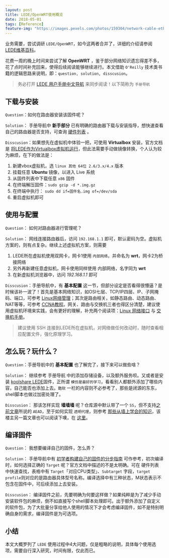 ```yaml
---
layout: post
title: LEDE/OpenWRT使用概览
date: 2018-05-01
tags: [Reference]
feature-img: "https://images.pexels.com/photos/159304/network-cable-ethernet-computer-159304.jpeg?cs=srgb&dl=cables-close-up-connection-159304.jpg&fm=jpg"
---
```


业务需要，尝试调研 `LEDE/OpenWRT`，如今这两者合并了，详细的介绍请参阅 [LEDE维基百科](https://zh.wikipedia.org/wiki/LEDE)。


<!--more-->


花费一周的晚上时间来尝试了解 **OpenWRT** ，鉴于部分网络知识遗忘得差不多，花了点时间补充回来，使得后续阅读能够继续进行。本文借助 `O'Reilly` 技术类书籍的逻辑思路来说明，即：`question, solution, disscusion`。

> 务必打开 [LEDE 用户手册中文导航](https://openwrt.org/zh/docs/user-guide/start) 来同步阅读！以下简称为 `手册导航`

## 下载与安装

`Question`：如何在路由器安装该固件呢？

`Solution`： 手册导航中 **新手部分** 已有明确的路由器下载与安装指导，想快速查看自己的路由器是否支持，可查询 [硬件列表](https://openwrt.org/toh/views/toh_fwdownload) 。

`Disscusion`：如果想先在虚拟机中体验一把，可使用 **Virtualbox** 安装，官方文档是 [将LEDE作为Virtualbox虚拟机运行](https://openwrt.org/docs/guide-user/virtualization/virtualbox-vm)，但此法需要手动做镜像转换，个人认为较为麻烦，在下的做法是：

1. 新建vbox虚拟机，选 `linux 其他 64位 2.6/3.x/4.x` 版本
2. 挂载任意 **Ubuntu** 镜像，以进入 Live 系统
3. 从固件列表中下载任意 `x86` 固件
4. 在终端解压固件：`sudo gzip -d *.img.gz`
4. 在终端中执行： `sudo dd if=固件名.img of=/dev/sda`
5. 重启虚拟机即可 


## 使用与配置

`Question`： 如何对路由器进行管理呢？

`Solution`： 网线连接路由器后，访问 `192.168.1.1` 即可，默认密码为空。虚拟机方案的，则有点复杂。继续上述虚拟机方案，则需要

1. LEDE所在虚拟机使用双网卡，网卡1使用 `内部网络`，并命名为 **wrt**，网卡2为桥接网络
2. 另外再新建任意虚拟机，网卡使用同样使用 内部网络，名字同为 **wrt**
3. 在新虚拟机浏览器中，访问 *192.168.1.1* 即可

`Disscusion`：手册导航中，有 **基本配置** 这一节，但部分设定是否看得很懵逼？是时候该补一波了！首先是基本网络知识，如OSI七层、TCP/IP四层、IP、子网掩码、端口，可参考 [Linux网络管理](http://www.imooc.com/learn/258)；其次是路由相关，如静态路由、动态路由、NAT等等，可参考 [CCNA教程](https://www.youtube.com/playlist?list=PLsG5PCdy5Bd4-KZpm8qV3jtA1QKibrXNI)。网关、路由与交换机三者也得区分清楚，建议使用虚拟机环境来实践，会有更好的理解，补充两个阅读项：[Linux 网络接口](https://openwrt.org/zh-cn/doc/networking/network.interfaces) 与 [交换机手册](https://openwrt.org/zh-cn/doc/uci/network/switch)。

> 建议使用 SSH 连接到LEDE所在虚拟机，对网络做任何改动时，随时查看相应配置文件，强化原理学习。

## 怎么玩？玩什么？

`Question`：手册导航中的 **基本配置** 也了解完了，接下来可以做些啥？

`Solution`： 继续参考 手册导航 中的添加存储设备，以及额外服务呗。又或者是安装 [koolshare LEDE](http://firmware.koolshare.cn/LEDE_X64_fw867/)固件，正所谓 `模仿是最好的学习`，看看别人都额外添加了哪些内容，自己能否也添加上去。`酷软` 一栏的内容则不必参考了，那些是闭源的东东，shell脚本也做过加密处理了。 

`Disscusion`： 那该怎样实现 **墙墙墙** 呢？仓库源中默认带了一个 `SS`，但不支持[之前文章](/2018/04/09/v2ray-usage-summary)所说的 `AEAD`，至于如何实现 `透明代理`，则参考 [那些从墙上学会的知识](https://icymind.com/learn-from-gfw/)，该楼主另一篇文章也可以阅读下噢，在 [这里](https://icymind.com/virtual-openwrt/)。

## 编译固件

`Question`： 我想要编译自己的固件，怎么弄？

`Solution`： 手册导航中有 [初学者构建自己的固件的分步指南](https://openwrt.org/docs/guide-user/additional-software/beginners-build-guide) 可作参考，初次编译时，如何选择正确的 `Target` 呢？官方文档中描述的不是太明确。可在 硬件列表 中快速查找，表格中有 `Target`「对应CPU类型」、`Subtarget` 字段，`target profile`则对应的是路由器具体型号名称。编译选择中有三种状态，M状态表示不包含在固件中，可后续添加上去安装。

`Disscusion`： 编译固件之前，先要明确为何要这样做？如果纯粹是为了减少手动安装软件包的麻烦，倒不如直接写个shell脚本处理即可。出于额外添加了自定义的软件包，为了大批量分享给他人使用的情况下才会考虑编译固件，如不是特别明确自身的需求，编译固件是为可选项。

## 小结

本文大概罗列了 `LEDE` 使用过程中4大问题，仅是粗略的说明，具体每个使用选项，需要自行深入研究，时间有限，仅此而已。
